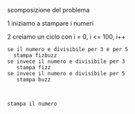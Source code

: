 scomposizione del problema

1 iniziamo a stampare i numeri

2 creiamo un ciclo con i = 0, i <= 100, i++
   

    se il numero e divisibile per 3 e per 5
      stampa fizbuzz
    se invece il numero e divisibile per 3
       stampa fizz
    se invece il numero e divisibile per 5
       stampa buzz 


    
    stampa il numero



